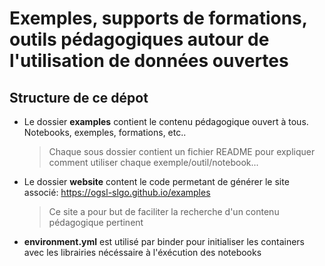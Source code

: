 # Exemples, supports de formations, outils pédagogiques autour de l'utilisation de données ouvertes

## Structure de ce dépot

* Le dossier **examples** contient le contenu pédagogique ouvert à tous. Notebooks, exemples, formations, etc..
  > Chaque sous dossier contient un fichier README pour expliquer comment utiliser chaque exemple/outil/notebook...
* Le dossier **website** content le code permetant de générer le site associé: https://ogsl-slgo.github.io/examples <br>
  > Ce site a pour but de faciliter la recherche d'un contenu pédagogique pertinent
* **environment.yml** est utilisé par binder pour initialiser les containers avec les librairies nécéssaire à l'éxécution des notebooks


